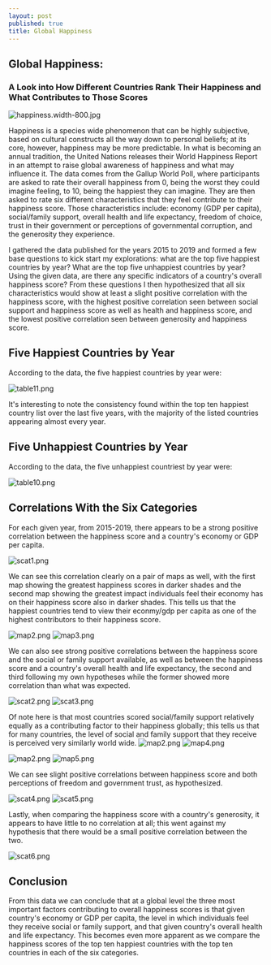 ```yaml
---
layout: post
published: true
title: Global Happiness
---
```

## Global Happiness: 
### A Look into How Different Countries Rank Their Happiness and What Contributes to Those Scores

![happiness.width-800.jpg]({{site.baseurl}}/img/happiness.width-800.jpg)


Happiness is a species wide phenomenon that can be highly subjective, based on cultural constructs all the way down to personal beliefs; at its core, however, happiness may be more predictable. In what is becoming an annual tradition, the United Nations releases their World Happiness Report in an attempt to raise global awareness of happiness and what may influence it. The data comes from the Gallup World Poll, where participants are asked to rate their overall happiness from 0, being the worst they could imagine feeling, to 10, being the happiest they can imagine. They are then asked to rate six different characteristics that they feel contribute to their happiness score. Those characteristics include: economy (GDP per capita), social/family support, overall health and life expectancy, freedom of choice, trust in their government or perceptions of governmental corruption, and the generosity they experience. 

I gathered the data published for the years 2015 to 2019 and formed a few base questions to kick start my explorations: what are the top five happiest countries by year? What are the top five unhappiest countries by year? Using the given data, are there any specific indicators of a country's overall happiness score? From these questions I then hypothesized that all six characteristics would show at least a slight positive correlation with the happiness score, with the highest positive correlation seen between social support and happiness score as well as health and happiness score, and the lowest positive correlation seen between generosity and happiness score. 

## Five Happiest Countries by Year

According to the data, the five happiest countries by year were:

![table11.png]({{site.baseurl}}/img/table11.png)

It's interesting to note the consistency found within the top ten happiest country list over the last five years, with the majority of the listed countries appearing almost every year.



## Five Unhappiest Countries by Year

According to the data, the five unhappiest countriest by year were:

![table10.png]({{site.baseurl}}/img/table10.png)



## Correlations With the Six Categories

For each given year, from 2015-2019, there appears to be a strong positive correlation between the happiness score and a country's economy or GDP per capita.  

![scat1.png]({{site.baseurl}}/img/scat1.png)


We can see this correlation clearly on a pair of maps as well, with the first map showing the greatest happiness scores in darker shades and the second map showing the greatest impact individuals feel their economy has on their happiness score also in darker shades. This tells us that the happiest countries tend to view their econmy/gdp per capita as one of the highest contributors to their happiness score.

![map2.png]({{site.baseurl}}/img/map2.png)
![map3.png]({{site.baseurl}}/img/map3.png)




We can also see strong positive correlations between the happiness score and the social or family support available, as well as between the happiness score and a country's overall health and life expectancy, the second and third following my own hypotheses while the former showed more correlation than what was expected. 

![scat2.png]({{site.baseurl}}/img/scat2.png)
![scat3.png]({{site.baseurl}}/img/scat3.png)


Of note here is that most countries scored social/family support relatively equally as a contributing factor to their happiness globally; this tells us that for many countries, the level of social and family support that they receive is perceived very similarly world wide.
![map2.png]({{site.baseurl}}/img/map2.png)
![map4.png]({{site.baseurl}}/img/map4.png)


![map2.png]({{site.baseurl}}/img/map2.png)
![map5.png]({{site.baseurl}}/img/map5.png)


We can see slight positive correlations between happiness score and both perceptions of freedom and government trust, as hypothesized. 

![scat4.png]({{site.baseurl}}/img/scat4.png)
![scat5.png]({{site.baseurl}}/img/scat5.png)


Lastly, when comparing the happiness score with a country's generosity, it appears to have little to no correlation at all; this went against my hypothesis that there would be a small positive correlation between the two. 

![scat6.png]({{site.baseurl}}/img/scat6.png)









## Conclusion

From this data we can conclude that at a global level the three most important factors contributing to overall happiness scores is that given country's economy or GDP per capita, the level in which individuals feel they receive social or family support, and that given country's overall health and life expectancy. This becomes even more apparent as we compare the happiness scores of the top ten happiest countries with the top ten countries in each of the six categories.
